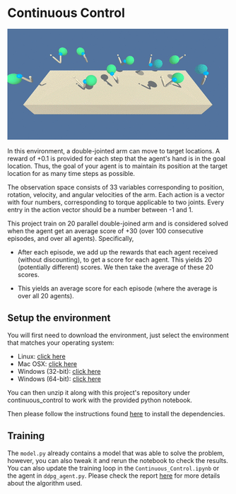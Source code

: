 # Continuous Control

![reacher-environment](imgs/reacher.gif)

In this environment, a double-jointed arm can move to target locations. A reward of +0.1 is provided for each step that the agent's hand is in the goal location. Thus, the goal of your agent is to maintain its position at the target location for as many time steps as possible.

The observation space consists of 33 variables corresponding to position, rotation, velocity, and angular velocities of the arm. Each action is a vector with four numbers, corresponding to torque applicable to two joints. Every entry in the action vector should be a number between -1 and 1.

This project train on 20 parallel double-joined arm and is considered solved when the agent get an average score of +30 (over 100 consecutive episodes, and over all agents). Specifically,

- After each episode, we add up the rewards that each agent received (without discounting), to get a score for each agent. This yields 20 (potentially different) scores. We then take the average of these 20 scores.

- This yields an average score for each episode (where the average is over all 20 agents).

## Setup the environment

You will first need to download the environment, just select the environment that matches your operating system:

- Linux: [click here](https://s3-us-west-1.amazonaws.com/udacity-drlnd/P2/Reacher/Reacher_Linux.zip)
- Mac OSX: [click here](https://s3-us-west-1.amazonaws.com/udacity-drlnd/P2/Reacher/Reacher.app.zip)
- Windows (32-bit): [click here](https://s3-us-west-1.amazonaws.com/udacity-drlnd/P2/Reacher/Reacher_Windows_x86.zip)
- Windows (64-bit): [click here](https://s3-us-west-1.amazonaws.com/udacity-drlnd/P2/Reacher/Reacher_Windows_x86_64.zip)

You can then unzip it along with this project's repository under continuous_control to work with the provided python notebook.

Then please follow the instructions found [here](https://github.com/udacity/deep-reinforcement-learning#dependencies) to install the dependencies.

## Training

The `model.py` already contains a model that was able to solve the problem, however, you can also tweak it and rerun the notebook to check the results. You can also update the training loop in the `Continuous_Control.ipynb` or the agent in `ddpg_agent.py`. Please check the report [here](/report.md) for more details about the algorithm used.
